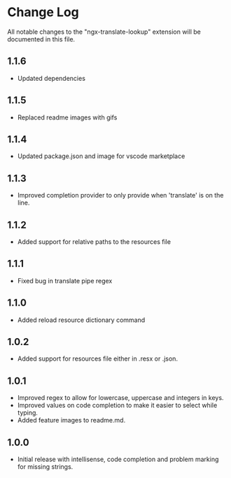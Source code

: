 # Change Log

All notable changes to the "ngx-translate-lookup" extension will be documented in this file.

## 1.1.6

- Updated dependencies

## 1.1.5

- Replaced readme images with gifs

## 1.1.4

- Updated package.json and image for vscode marketplace

## 1.1.3

- Improved completion provider to only provide when 'translate' is on the line.

## 1.1.2

- Added support for relative paths to the resources file

## 1.1.1

- Fixed bug in translate pipe regex

## 1.1.0

- Added reload resource dictionary command

## 1.0.2

- Added support for resources file either in .resx or .json.

## 1.0.1

- Improved regex to allow for lowercase, uppercase and integers in keys.
- Improved values on code completion to make it easier to select while typing.
- Added feature images to readme.md.

## 1.0.0

- Initial release with intellisense, code completion and problem marking for missing strings.
